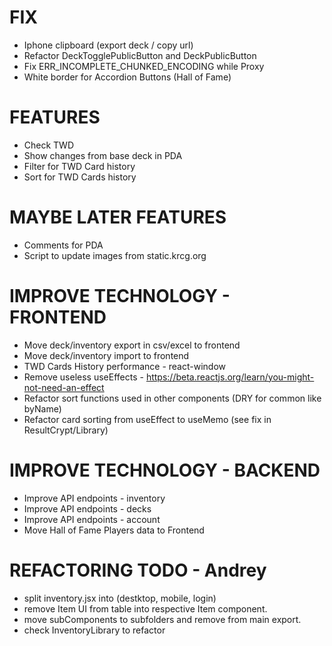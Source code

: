 # FIX
- Iphone clipboard (export deck / copy url)
- Refactor DeckTogglePublicButton and DeckPublicButton
- Fix ERR_INCOMPLETE_CHUNKED_ENCODING while Proxy
- White border for Accordion Buttons (Hall of Fame)

# FEATURES
- Check TWD
- Show changes from base deck in PDA
- Filter for TWD Card history
- Sort for TWD Cards history

# MAYBE LATER FEATURES
- Comments for PDA
- Script to update images from static.krcg.org

# IMPROVE TECHNOLOGY - FRONTEND
- Move deck/inventory export in csv/excel to frontend
- Move deck/inventory import to frontend
- TWD Cards History performance - react-window
- Remove useless useEffects - https://beta.reactjs.org/learn/you-might-not-need-an-effect
- Refactor sort functions used in other components (DRY for common like byName)
- Refactor card sorting from useEffect to useMemo (see fix in ResultCrypt/Library)

# IMPROVE TECHNOLOGY - BACKEND
- Improve API endpoints - inventory
- Improve API endpoints - decks
- Improve API endpoints - account
- Move Hall of Fame Players data to Frontend

# REFACTORING TODO - Andrey
- split inventory.jsx into (destktop, mobile, login)
- remove Item UI from table into respective Item component.
- move subComponents to subfolders and remove from main export.
- check InventoryLibrary to refactor
